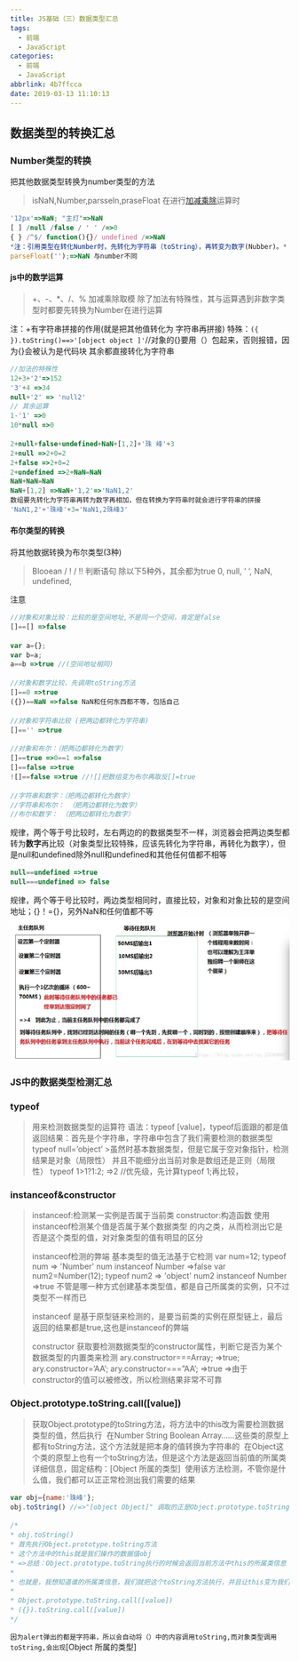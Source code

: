 ```yaml
---
title: JS基础（三）数据类型汇总
tags:
  - 前端
  - JavaScript
categories:
  - 前端
  - JavaScript
abbrlink: 4b7ffcca
date: 2019-03-13 11:10:13
---
```


## 数据类型的转换汇总

### Number类型的转换

把其他数据类型转换为number类型的方法

> isNaN,Number,parsseIn,praseFloat 
> 在进行[加减乘除](https://www.baidu.com/s?wd=%E5%8A%A0%E5%87%8F%E4%B9%98%E9%99%A4&tn=24004469_oem_dg&rsv_dl=gh_pl_sl_csd)运算时

```javascript
'12px'=>NaN; "主灯"=>NaN
[ ] /null /false / ' ' /=>0
{ } /^$/ function(){}/ undefined /=>NaN
*注：引用类型在转化Number时，先转化为字符串（toString），再转变为数字(Nubber)。*
parseFloat('');=>NaN 与number不同
```

<!--more-->

#### js中的数学运算

> +、-、*、/、% 加减乘除取模 
> 除了加法有特殊性，其与运算遇到非数字类型时都要先转换为Number在进行运算

注：+有字符串拼接的作用(就是把其他值转化为 字符串再拼接) 
特殊：`({ }).toString()==>'[object object ]'`//对象的{}要用（）包起来，否则报错，因为{}会被认为是代码块 
其余都直接转化为字符串

```javascript
//加法的特殊性
12+3+'2'=>152
'3'+4 =>34
null+'2' => 'null2'
// 其余运算
1-'1' =>0
10*null =>0
 
2+null+false+undefined+NaN+[1,2]+'珠 峰'+3
2+null =>2+0=2
2+false =>2+0=2
2+undefined =>2+NaN=NaN
NaN+NaN=NaN
NaN+[1,2] =>NaN+'1,2'=>'NaN1,2'
数组要先转化为字符串再转为数字再相加，但在转换为字符串时就会进行字符串的拼接
'NaN1,2'+'珠峰'+3='NaN1,2珠峰3'
```

#### 布尔类型的转换

将其他数据转换为布尔类型(3种)

> Blooean / ! / !! 
> 判断语句 
> 除以下5种外，其余都为true 
> 0, null, ’ ‘, NaN, undefined,

注意

```javascript
//对象和对象比较：比较的是空间地址,不是同一个空间，肯定是false
[]==[] =>false
 
var a={};
var b=a;
a==b =>true //(空间地址相同)
 
//对象和数字比较，先调用toString方法
[]==0 =>true
({})==NaN =>false NaN和任何东西都不等，包括自己
 
//对象和字符串比较 (把两边都转化为字符串)
[]=='' =>true
 
//对象和布尔：（把两边都转化为数字）
[]==true =>0==1 =>false
[]==false =>true
![]==false =>true //![]把数组变为布尔再取反[]=true
 
//字符串和数字：（把两边都转化为数字）
//字符串和布尔： （把两边都转化为数字）
//布尔和数字： （把两边都转化为数字）
```

规律，两个等于号比较时，左右两边的的数据类型不一样，浏览器会把两边类型都转为**数字**再比较（对象类型比较特殊，应该先转化为字符串，再转化为数字），但是null和undefined除外null和undefined和其他任何值都不相等 

```javascript
null==undefined =>true 
null===undefined => false
```

规律，两个等于号比较时，两边类型相同时，直接比较，对象和对象比较的是空间地址；{}！={}，另外NaN和任何值都不等
![](https://raw.githubusercontent.com/zhangmiaocc/blogImageResource/master/img/20190428180838.png)

### JS中的数据类型检测汇总

### typeof

>用来检测数据类型的运算符 
语法：typeof [value]，typeof后面跟的都是值 
返回结果：首先是个字符串，字符串中包含了我们需要检测的数据类型 
typeof null=’object’ >虽然时基本数据类型，但是它属于空对象指针，检测结果是对象（局限性） 
并且不能细分出当前对象是数组还是正则（局限性） 
typeof 1>1?1:2; =>2 //优先级，先计算typeof 1;再比较，

### instanceof&constructor

>instanceof:检测某一实例是否属于当前类 
>constructor:构造函数 
>使用instanceof检测某个值是否属于某个数据类型 的内之类，从而检测出它是否是这个类型的值，对对象类型的值有明显的区分
>
>instanceof检测的弊端 
>基本类型的值无法基于它检测 
>var num=12; typeof num => 'Number' 
>num instanceof Number =>false 
>var num2=Number(12); typeof num2 => 'object' 
>num2 instanceof Number =>true 
>不管是哪一种方式创建基本类型值，都是自己所属类的实例，只不过类型不一样而已
>
>instanceof 是基于原型链来检测的，是要当前类的实例在原型链上，最后返回的结果都是true,这也是instanceof的弊端
>
>constructor 
>获取要检测数据类型的constructor属性，判断它是否为某个数据类型的内置类来检测 
>ary.constructor===Array; =>true; 
>ary.constructor=’AA’; 
>ary.constructor===”AA’; =>true 
>=>由于constructor的值可以被修改，所以检测结果非常不可靠

### Object.prototype.toString.call([value])

>获取Object.prototype的toString方法，将方法中的this改为需要检测数据类型的值，然后执行 
在Number String Boolean Array……这些类的原型上都有toString方法，这个方法就是把本身的值转换为字符串的 
在Object这个类的原型上也有一个toString方法，但是这个方法是返回当前值的所属类详细信息，固定结构：[Object 所属的类型] 
使用该方法检测，不管你是什么值，我们都可以正正常检测出我们需要的结果

```javascript
var obj={name:'珠峰'};
obj.toString() //=>"[object Object]" 调取的正是Object.prototype.toString
 
/*
* obj.toString()
* 首先执行Object.prototype.toString方法
* 这个方法中的this就是我们操作的数据值obj
* =>总结：Object.prototype.toString执行的时候会返回当前方法中this的所属类信息
*
* 也就是，我想知道谁的所属类信息，我们就把这个toString方法执行，并且让this变为我们检测的这个数据值，那么方法返回的结果就是当前检测这个值的所属类信息
*
* Object.prototype.toString.call([value])
* ({}).toString.call([value])
*/
```

`因为alert弹出的都是字符串，所以会自动将（）中的内容调用toString,而对象类型调用toString,会出现`[Object 所属的类型]





